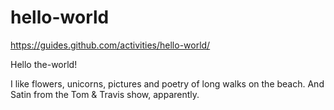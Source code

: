 # hello-world
https://guides.github.com/activities/hello-world/

Hello the-world!

I like flowers, unicorns, pictures and poetry of long walks on the beach.
And Satin from the Tom & Travis show, apparently.
